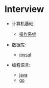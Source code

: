 # Interview

* 计算机基础:
  * [操作系统](https://github.com/Carpe-Wang/Interview/blob/main/OS.md)
* 数据库:
  * [mysql](https://github.com/Carpe-Wang/Interview/blob/main/mysql.md)

* 编程语言:
  * [java](https://github.com/Carpe-Wang/Interview/blob/main/java.md)
  * [go](https://github.com/Carpe-Wang/Interview/blob/main/Go.md)
